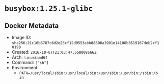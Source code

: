 # `busybox:1.25.1-glibc`

## Docker Metadata

- Image ID: `sha256:21c16b6787c6d2e23cf12d9553abb88800a3901e14108b8519167deb2cf10198`
- Created: `2016-10-07T21:03:47.558008666Z`
- Arch: `linux`/`amd64`
- Command: `["sh"]`
- Environment:
  - `PATH=/usr/local/sbin:/usr/local/bin:/usr/sbin:/usr/bin:/sbin:/bin`
